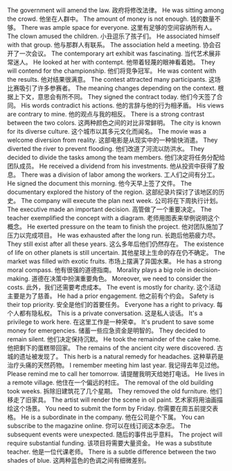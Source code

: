 The government will amend the law. 政府将修改法律。
He was sitting among the crowd. 他坐在人群中。
The amount of money is not enough. 钱的数量不够。
There was ample space for everyone. 这里有足够的空间容纳所有人。
The clown amused the children. 小丑逗乐了孩子们。
He associated himself with that group. 他与那群人有联系。
The association held a meeting. 协会召开了一次会议。
The contemporary art exhibit was fascinating. 当代艺术展非常迷人。
He looked at her with contempt. 他带着轻蔑的眼神看着她。
They will contend for the championship. 他们将竞争冠军。
He was content with the results. 他对结果很满意。
The contest attracted many participants. 这场比赛吸引了许多参赛者。
The meaning changes depending on the context. 根据上下文，意思会有所不同。
They signed the contract today. 他们今天签了合同。
His words contradict his actions. 他的言辞与他的行为相矛盾。
His views are contrary to mine. 他的观点与我的相反。
There is a strong contrast between the two colors. 这两种颜色之间的对比非常鲜明。
The city is known for its diverse culture. 这个城市以其多元文化而闻名。
The movie was a welcome diversion from reality. 这部电影是从现实中的一种愉快消遣。
They diverted the river to prevent flooding. 他们改道了河流以防洪水。
They decided to divide the tasks among the team members. 他们决定将任务分配给团队成员。
He received a dividend from his investments. 他从投资中获得了股息。
There was a division of labor among the workers. 工人们之间有分工。
He signed the document this morning. 他今天早上签了文件。
The documentary explored the history of the region. 这部纪录片探讨了该地区的历史。
The company will execute the plan next week. 公司将在下周执行计划。
The executive made an important decision. 高管做了一个重要决定。
The teacher exemplified the concept with a diagram. 老师用图表来举例说明这个概念。
He exerted pressure on the team to finish the project. 他对团队施加了压力以完成项目。
He was exhausted after the long run. 长跑后他筋疲力尽。
They still exist after all these years. 这么多年后他们仍然存在。
The existence of life on other planets is still uncertain. 其他星球上生命的存在仍不确定。
The market was filled with exotic fruits. 市场上摆满了异国水果。
He has a strong moral compass. 他有很强的道德指南。
Morality plays a big role in decision-making. 道德在决策中扮演重要角色。
Moreover, we need to consider the costs. 此外，我们还需要考虑成本。
The event is mostly for charity. 这个活动主要是为了慈善。
He had a prior engagement. 他之前有个约会。
Safety is their top priority. 安全是他们的首要任务。
Everyone has a right to privacy. 每个人都有隐私权。
This is a private conversation. 这是私人谈话。
It's a privilege to work here. 在这里工作是一种荣幸。
It's prudent to save some money for emergencies. 储蓄一些应急资金是明智的。
They decided to remain silent. 他们决定保持沉默。
He took the remainder of the cake home. 他把剩下的蛋糕带回家。
The remains of the ancient city were discovered. 古城的遗址被发现了。
This herb is a natural remedy for headaches. 这种草药是治疗头痛的天然药物。
I remember meeting him last year. 我记得去年见过他。
Please remind me to call her tomorrow. 请提醒我明天给她打电话。
He lives in a remote village. 他住在一个偏远的村庄。
The removal of the old building took weeks. 拆除旧建筑花了几个星期。
They removed the old furniture. 他们移走了旧家具。
The artist will render the scene in oil paint. 艺术家将用油画描绘这个场景。
You need to submit the form by Friday. 你需要在周五前提交表格。
He is a subordinate in the company. 他在公司是个下属。
You can subscribe to the magazine online. 你可以在线订阅这本杂志。
The subsequent events were unexpected. 随后的事件出乎意料。
The project will require substantial funding. 该项目将需要大量资金。
He was a substitute teacher. 他是一位代课老师。
There is a subtle difference between the two shades of blue. 这两种蓝色的色调之间有细微差别。
